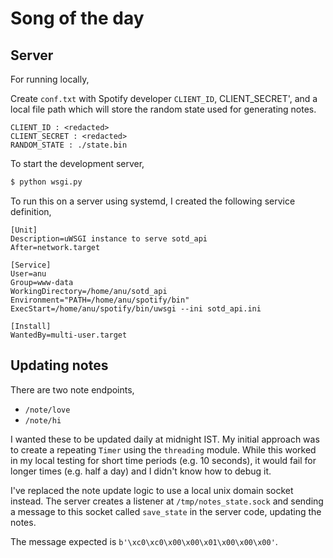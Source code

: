 # Song of the day

## Server

For running locally,

Create `conf.txt` with Spotify developer `CLIENT_ID`, CLIENT_SECRET', and a
local file path which will store the random state used for generating notes.

```
CLIENT_ID : <redacted>
CLIENT_SECRET : <redacted>
RANDOM_STATE : ./state.bin
```

To start the development server,

```py
$ python wsgi.py
```

To run this on a server using systemd, I created the following service
definition,

```
[Unit]
Description=uWSGI instance to serve sotd_api
After=network.target

[Service]
User=anu
Group=www-data
WorkingDirectory=/home/anu/sotd_api
Environment="PATH=/home/anu/spotify/bin"
ExecStart=/home/anu/spotify/bin/uwsgi --ini sotd_api.ini

[Install]
WantedBy=multi-user.target
```

## Updating notes

There are two note endpoints,

- `/note/love`
- `/note/hi`

I wanted these to be updated daily at midnight IST. My initial approach was to
create a repeating `Timer` using the `threading` module. While this worked in
my local testing for short time periods (e.g. 10 seconds), it would fail for
longer times (e.g. half a day) and I didn't know how to debug it.

I've replaced the note update logic to use a local unix domain socket instead.
The server creates a listener at `/tmp/notes_state.sock` and sending a message
to this socket called `save_state` in the server code, updating the notes.

The message expected is `b'\xc0\xc0\x00\x00\x01\x00\x00\x00'`.
